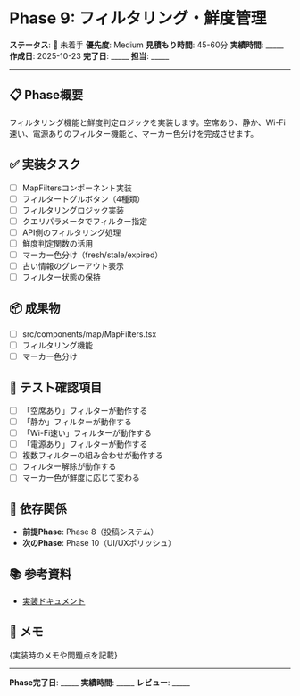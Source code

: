 # Phase 9: フィルタリング・鮮度管理

**ステータス**: 🔴 未着手
**優先度**: Medium
**見積もり時間**: 45-60分
**実績時間**: _____
**作成日**: 2025-10-23
**完了日**: _____
**担当**: _____

---

## 📋 Phase概要

フィルタリング機能と鮮度判定ロジックを実装します。空席あり、静か、Wi-Fi速い、電源ありのフィルター機能と、マーカー色分けを完成させます。

## ✅ 実装タスク

- [ ] MapFiltersコンポーネント実装
- [ ] フィルタートグルボタン（4種類）
- [ ] フィルタリングロジック実装
- [ ] クエリパラメータでフィルター指定
- [ ] API側のフィルタリング処理
- [ ] 鮮度判定関数の活用
- [ ] マーカー色分け（fresh/stale/expired）
- [ ] 古い情報のグレーアウト表示
- [ ] フィルター状態の保持

## 📦 成果物

- [ ] src/components/map/MapFilters.tsx
- [ ] フィルタリング機能
- [ ] マーカー色分け

## 🧪 テスト確認項目

- [ ] 「空席あり」フィルターが動作する
- [ ] 「静か」フィルターが動作する
- [ ] 「Wi-Fi速い」フィルターが動作する
- [ ] 「電源あり」フィルターが動作する
- [ ] 複数フィルターの組み合わせが動作する
- [ ] フィルター解除が動作する
- [ ] マーカー色が鮮度に応じて変わる

## 📝 依存関係

- **前提Phase**: Phase 8（投稿システム）
- **次のPhase**: Phase 10（UI/UXポリッシュ）

## 📚 参考資料

- [実装ドキュメント](../../implementation/20251023_09-filtering-freshness.md)

## 📝 メモ

{実装時のメモや問題点を記載}

---

**Phase完了日**: _____
**実績時間**: _____
**レビュー**: _____
